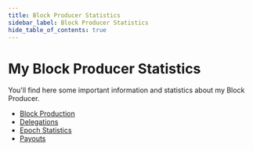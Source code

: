 ```yaml
---
title: Block Producer Statistics
sidebar_label: Block Producer Statistics
hide_table_of_contents: true
---
```


# My Block Producer Statistics
You'll find here some important information and statistics about my Block Producer.

* [Block Production](block_production.md)
* [Delegations](delegations.md)
* [Epoch Statistics](epoch_stats.md)
* [Payouts](payouts.md)
